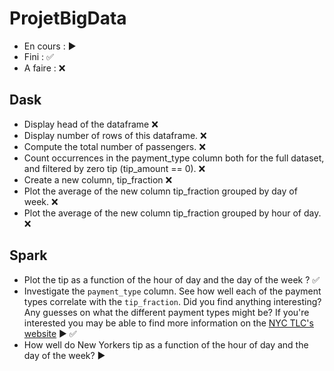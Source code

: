 # ProjetBigData

* En cours : ▶️
* Fini : ✅
* A faire : ❌ 

## Dask

* Display head of the dataframe ❌ 
* Display number of rows of this dataframe. ❌ 
* Compute the total number of passengers. ❌ 
* Count occurrences in the payment_type column both for the full dataset, and filtered by zero tip (tip_amount == 0). ❌ 
* Create a new column, tip_fraction ❌ 
* Plot the average of the new column tip_fraction grouped by day of week. ❌ 
* Plot the average of the new column tip_fraction grouped by hour of day. ❌ 

## Spark 

* Plot the tip as a function of the hour of day and the day of the week ? ✅
* Investigate the `payment_type` column.  See how well each of the payment types correlate with the `tip_fraction`.  Did you find anything interesting?
  Any guesses on what the different payment types might be?  If you're interested you may be able to find more information on the [NYC TLC's website](http://www.nyc.gov/html/tlc/html/about/trip_record_data.shtml) ▶️ ✅
* How well do New Yorkers tip as a function of the hour of day and the day of the week? ▶️
